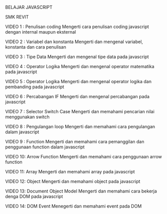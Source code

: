 BELAJAR JAVASCRIPT

SMK REVIT

VIDEO 1 : Penulisan coding
    Mengerti cara penulisan coding javascript dengan internal maupun eksternal

VIDEO 2 : Variabel dan konstanta
    Mengerti dan mengenal variabel, konstanta dan cara penulisan

VIDEO 3 : Tipe Data
    Mengerti dan mengenal tipe data pada javascript

VIDEO 4 : Operator Logika
    Mengerti dan mengenal operator matematika pada javascript

VIDEO 5 : Operator Logika
    Mengerti dan mengenal operator logika dan pembanding pada javascript

VIDEO 6 : Percabangan IF
    Mengerti dan mengenal percabangan pada javascript

VIDEO 7 : Selector Switch Case
    Mengerti dan memahami pencarian nilai menggunakan switch

VIDEO 8 : Pengulangan loop
    Mengerti dan memahami cara pengulangan dalam javascript

VIDEO 9 : Function
    Mengerti dan memahami cara pemanggilan dan penggunaan function dalam javascript

VIDEO 10: Arrow Function
    Mengerti dan memahami cara penggunaan arrow function

VIDEO 11: Array
    Mengerti dan memahami array pada javascript

VIDEO 12: Object
    Mengerti dan memahami object pada javascript

VIDEO 13: Document Object Model
    Mengerti dan memahami cara bekerja denga DOM pada javascript

VIDEO 14: DOM Event
    Menegerti dan memahami event pada DOM


